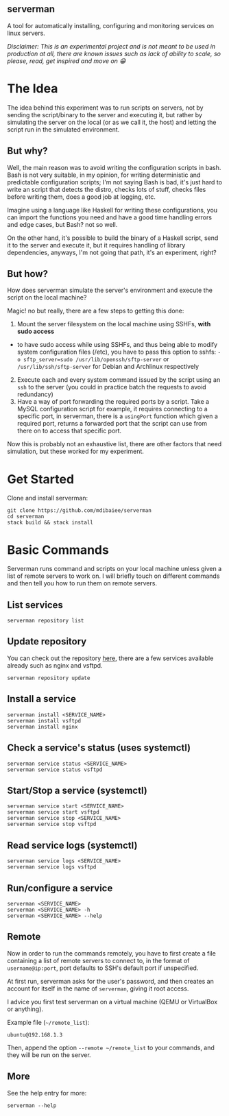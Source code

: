 serverman
---------

A tool for automatically installing, configuring and monitoring services on linux servers.

_Disclaimer: This is an experimental project and is not meant to be used in production at all, there are known issues such as lack of ability to scale, so please, read, get inspired and move on :grin:_

# The Idea
 
The idea behind this experiment was to run scripts on servers, not by sending the script/binary to the server and executing it, but rather by simulating
the server on the local (or as we call it, the host) and letting the script run in the simulated environment.

## But why?

Well, the main reason was to avoid writing the configuration scripts in bash. Bash is not very suitable, in my opinion, for writing deterministic and predictable configuration scripts; I'm not saying Bash is bad, it's just hard to write an script that detects the distro, checks lots of stuff, checks files before writing them, does a good job at logging, etc.

Imagine using a language like Haskell for writing these configurations, you can import the functions you need and have a good time handling errors and edge cases, but Bash? not so well.

On the other hand, it's possible to build the binary of a Haskell script, send it to the server and execute it, but it requires handling of library dependencies, anyways, I'm not going that path, it's an experiment, right?

## But how?

How does serverman simulate the server's environment and execute the script on the local machine?

Magic! no but really, there are a few steps to getting this done:

1. Mount the server filesystem on the local machine using SSHFs, **with sudo access**
  * to have sudo access while using SSHFs, and thus being able to modify system configuration files (/etc), you have to pass this option to sshfs: `-o sftp_server=sudo /usr/lib/openssh/sftp-server` or `/usr/lib/ssh/sftp-server` for Debian and Archlinux respectively
2. Execute each and every system command issued by the script using an `ssh` to the server (you could in practice batch the requests to avoid redundancy)
3. Have a way of port forwarding the required ports by a script. Take a MySQL configuration script for example, it requires connecting to a specific port,
in serverman, there is a `usingPort` function which given a required port, returns a forwarded port that the script can use from there on to access that specific port.

Now this is probably not an exhaustive list, there are other factors that need simulation, but these worked for my experiment.

# Get Started
Clone and install serverman:

```
git clone https://github.com/mdibaiee/serverman
cd serverman
stack build && stack install
```

# Basic Commands
Serverman runs command and scripts on your local machine unless given a list of remote servers to work on. I will briefly touch on different commands and then tell you how to run them on remote servers.

## List services

```
serverman repository list
```

## Update repository

You can check out the repository [here](https://github.com/mdibaiee/serverman-repository), there are a few services available already such as nginx and vsftpd.
```
serverman repository update
```

## Install a service
```
serverman install <SERVICE_NAME>
serverman install vsftpd
serverman install nginx
```

## Check a service's status (uses systemctl)
```
serverman service status <SERVICE_NAME>
serverman service status vsftpd
```

## Start/Stop a service (systemctl)
```
serverman service start <SERVICE_NAME>
serverman service start vsftpd
serverman service stop <SERVICE_NAME>
serverman service stop vsftpd
```

## Read service logs (systemctl)
```
serverman service logs <SERVICE_NAME>
serverman service logs vsftpd
```

## Run/configure a service

```
serverman <SERVICE_NAME>
serverman <SERVICE_NAME> -h
serverman <SERVICE_NAME> --help
```

## Remote 
Now in order to run the commands remotely, you have to first create a file containing a list of remote servers to connect to, in the format of `username@ip:port`, port defaults to SSH's default port if unspecified.

At first run, serverman asks for the user's password, and then creates an account for itself in the name of `serverman`, giving it root access.

I advice you first test serverman on a virtual machine (QEMU or VirtualBox or anything).

Example file (`~/remote_list`):
```
ubuntu@192.168.1.3
```

Then, append the option `--remote ~/remote_list` to your commands, and they will be run on the server.

## More

See the help entry for more:

```
serverman --help
```
